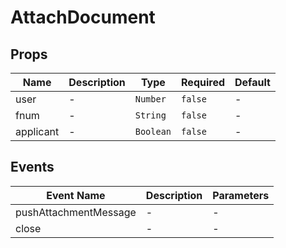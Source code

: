 # AttachDocument

## Props

<!-- @vuese:AttachDocument:props:start -->
|Name|Description|Type|Required|Default|
|---|---|---|---|---|
|user|-|`Number`|`false`|-|
|fnum|-|`String`|`false`|-|
|applicant|-|`Boolean`|`false`|-|

<!-- @vuese:AttachDocument:props:end -->


## Events

<!-- @vuese:AttachDocument:events:start -->
|Event Name|Description|Parameters|
|---|---|---|
|pushAttachmentMessage|-|-|
|close|-|-|

<!-- @vuese:AttachDocument:events:end -->


